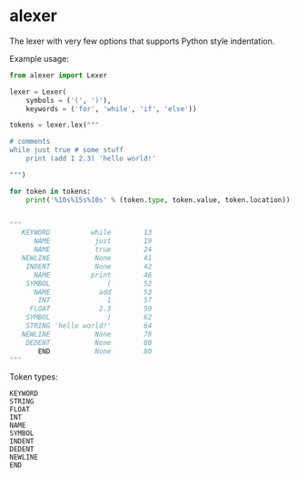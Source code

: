 alexer
======

The lexer with very few options that supports Python style indentation.

Example usage:

```python
from alexer import Lexer

lexer = Lexer(
    symbols = ('(', ')'),
    keywords = ('for', 'while', 'if', 'else'))

tokens = lexer.lex("""

# comments
while just true # some stuff
    print (add 1 2.3) 'hello world!'

""")

for token in tokens:
    print('%10s%15s%10s' % (token.type, token.value, token.location))


"""
   KEYWORD          while        13
      NAME           just        19
      NAME           true        24
   NEWLINE           None        41
    INDENT           None        42
      NAME          print        46
    SYMBOL              (        52
      NAME            add        53
       INT              1        57
     FLOAT            2.3        59
    SYMBOL              )        62
    STRING 'hello world!'        64
   NEWLINE           None        78
    DEDENT           None        80
       END           None        80
"""

```
Token types:

    KEYWORD
    STRING
    FLOAT
    INT
    NAME
    SYMBOL
    INDENT
    DEDENT
    NEWLINE
    END

